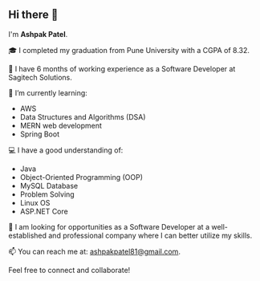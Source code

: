 ## Hi there 👋

I'm **Ashpak Patel**.

🎓 I completed my graduation from Pune University with a CGPA of 8.32.

💼 I have 6 months of working experience as a Software Developer at Sagitech Solutions.

🌱 I’m currently learning:
- AWS
- Data Structures and Algorithms (DSA)
- MERN web development
- Spring Boot

💻 I have a good understanding of:
- Java
- Object-Oriented Programming (OOP)
- MySQL Database
- Problem Solving
- Linux OS
- ASP.NET Core

🚀 I am looking for opportunities as a Software Developer at a well-established and professional company where I can better utilize my skills.

📫 You can reach me at: [ashpakpatel81@gmail.com](mailto:ashpakpatel81@gmail.com).

Feel free to connect and collaborate!
